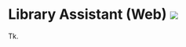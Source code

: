 # Library Assistant (Web) ![](https://travis-ci.org/maloneyl/library-assistant-web.svg?branch=master)

Tk.

